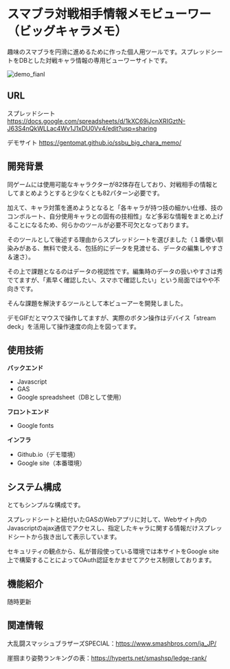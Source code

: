 # スマブラ対戦相手情報メモビューワー（ビッグキャラメモ）

趣味のスマブラを円滑に進めるために作った個人用ツールです。スプレッドシートをDBとした対戦キャラ情報の専用ビューワーサイトです。

![demo_fianl](https://github.com/user-attachments/assets/15af9d85-0dd7-46c2-8ec8-906f44f1d242)

## URL

スプレッドシート
https://docs.google.com/spreadsheets/d/1kXC69iJcnXRIGztN-J63S4nQkWLLac4Wv1J1xDU0Vv4/edit?usp=sharing

デモサイト
https://gentomat.github.io/ssbu_big_chara_memo/

## 開発背景

同ゲームには使用可能なキャラクターが82体存在しており、対戦相手の情報としてまとめようとすると少なくとも82パターン必要です。

加えて、キャラ対策を進めようとなると「各キャラが持つ技の細かい仕様、技のコンボルート、自分使用キャラとの固有の技相性」など多彩な情報をまとめ上げることになるため、何らかのツールが必要不可欠となっております。

そのツールとして後述する理由からスプレッドシートを選びました（１番使い馴染みがある、無料で使える、包括的にデータを見渡せる、データの編集しやすさ＆速さ）。

その上で課題となるのはデータの視認性です。編集時のデータの扱いやすさは秀でてますが、「素早く確認したい、スマホで確認したい」という局面ではやや不向きです。

そんな課題を解決するツールとして本ビューアーを開発しました。

デモGIFだとマウスで操作してますが、実際のボタン操作はデバイス「stream deck」を活用して操作速度の向上を図ってます。

## 使用技術

**バックエンド** 

- Javascript
- GAS
- Google spreadsheet（DBとして使用）
  
**フロントエンド**

- Google fonts

**インフラ**

- Github.io（デモ環境）
- Google site（本番環境）

## システム構成

とてもシンプルな構成です。

スプレッドシートと紐付いたGASのWebアプリに対して、Webサイト内のJavascriptのajax通信でアクセスし、指定したキャラに関する情報だけスプレッドシートから抜き出して表示しています。

セキュリティの観点から、私が普段使っている環境では本サイトをGoogle site上で構築することによってOAuth認証をかませてアクセス制限しております。

## 機能紹介

随時更新

## 関連情報

大乱闘スマッシュブラザーズSPECIAL：https://www.smashbros.com/ja_JP/

崖掴まり姿勢ランキングの表：https://hyperts.net/smashsp/ledge-rank/

